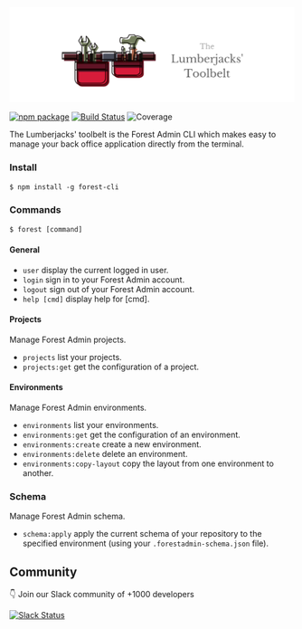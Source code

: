 <p align="center">
  <img src="https://github.com/ForestAdmin/toolbelt/blob/master/assets/logo.png?raw=true" alt="Toolbelt logo">
</p>

[![npm package](https://badge.fury.io/js/forest-cli.svg)](https://badge.fury.io/js/forest-cli)
[![Build Status](https://travis-ci.org/ForestAdmin/toolbelt.svg?branch=master)](https://travis-ci.org/ForestAdmin/toolbelt)
![Coverage](https://img.shields.io/badge/coverage-81%25%0A-critical)

The Lumberjacks' toolbelt is the Forest Admin CLI which makes easy to manage your back office application directly from the terminal.


### Install
    $ npm install -g forest-cli

### Commands

    $ forest [command]

#### General
- `user` display the current logged in user.
- `login` sign in to your Forest Admin account.
- `logout` sign out of your Forest Admin account.
- `help [cmd]` display help for [cmd].

#### Projects

Manage Forest Admin projects.

- `projects` list your projects.
- `projects:get` get the configuration of a project.

#### Environments

Manage Forest Admin environments.

- `environments` list your environments.
- `environments:get` get the configuration of an environment.
- `environments:create` create a new environment.
- `environments:delete` delete an environment.
- `environments:copy-layout` copy the layout from one environment to another.

### Schema

Manage Forest Admin schema.

- `schema:apply` apply the current schema of your repository to the specified environment (using your `.forestadmin-schema.json` file).

## Community

👇 Join our Slack community of +1000 developers

[![Slack Status](http://community.forestadmin.com/badge.svg)](https://community.forestadmin.com)
